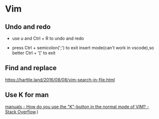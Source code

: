 # Vim

## Undo and redo

- use u and Ctrl + R to undo and redo

- press Ctrl + semicolon(';') to exit insert mode(can't work in vscode),so better Ctrl + '[' to exit

## Find and replace

<https://harttle.land/2016/08/08/vim-search-in-file.html>

## Use K for man

[manuals \- How do you use the "K"\-button in the normal mode of VIM? \- Stack Overflow](https://stackoverflow.com/questions/843823/how-do-you-use-the-k-button-in-the-normal-mode-of-vim#:~:text=Simply%20put%2C%20K%20runs%20the,the%20'iskeyword'%20option).)
